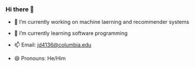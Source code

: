 ### Hi there 👋

- 🔭 I’m currently working on machine laerning and recommender systems
- 🌱 I’m currently learning software programming
- 📫 Email: jd4136@columbia.edu
  
- 😄 Pronouns: He/Him
